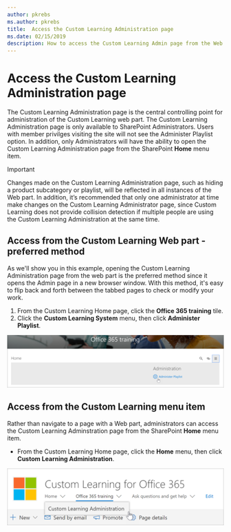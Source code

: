 ```yaml
---
author: pkrebs
ms.author: pkrebs
title:  Access the Custom Learning Administration page
ms.date: 02/15/2019
description: How to access the Custom Learning Admin page from the Web part or the menu
---
```


# Access the Custom Learning Administration page

The Custom Learning Administration page is the central controlling point for administration of the Custom Learning web part. The Custom Learning Administration page is only available to SharePoint Administrators. Users with member privilges visiting the site will not see the Administer Playlist option. In addition, only Administrators will have the ability to open the Custom Learning Administration page from the SharePoint **Home** menu item.  

> [!IMPORTANT]
> Changes made on the Custom Learning Administration page, such as hiding a product subcategory or playlist, will be reflected in all instances of the Web part. In addition, it’s recommended that only one administrator at time make changes on the Custom Learning Administrator page, since Custom Learning does not provide collision detection if multiple people are using the Custom Learning Administration at the same time.  

## Access from the Custom Learning Web part - preferred method
As we'll show you in this example, opening the Custom Learning Administration page from the web part is the preferred method since it opens the Admin page in a new browser window. With this method, it's easy to flip back and forth between the tabbed pages to check or modify your work.  

1. From the Custom Learning Home page, click the **Office 365 training** tile.
2. Click the **Custom Learning System** menu, then click **Administer Playlist**. 

![cg-adminaccbtn.png](media/cg-adminaccbtn.png)

## Access from the Custom Learning menu item
Rather than navigate to a page with a Web part, administrators can access the Custom Learning Adminstration page from the SharePoint **Home** menu item. 

- From the Custom Learning Home page, click the **Home** menu, then click **Custom Learning Administration**.

![cg-adminaccmenu.png](media/cg-adminaccmenu.png)